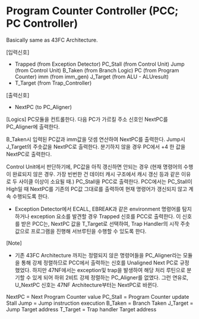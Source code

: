 # Program Counter Controller (PCC; PC Controller)
Basically same as 43FC Architecture.

[입력신호]
+ Trapped   (from Exception Detector)
PC_Stall    (from Control Unit)
Jump        (from Control Unit)
B_Taken     (from Branch Logic)
PC          (from Program Counter)
imm         (from imm_gen)
J_Target    (from ALU - ALUresult)
+ T_Target  (from Trap_Controller)

[출력신호]
+ NextPC    (to PC_Aligner)

[Logics]
PC모듈을 컨트롤한다. 
다음 PC가 가르킬 주소 신호인 NextPC를 PC_Aligner에 출력한다.

B_Taken시 입력된 PC값과 imm값을 덧셈 연산하여 NextPC를 출력한다.
Jump시 J_Target의 주솟값을 NextPC로 출력한다.
분기하지 않을 경우 PC에서 +4 한 값을 NextPC로 출력한다.

Control Unit에서 판단하기에, PC값을 아직 갱신하면 안되는 경우 (현재 명령어의 수행이 완료되지 않은 경우. 가장 빈번한 건 데이터 캐시 구조에서 캐시 갱신 등과 같은 이유로 두 사이클 이상이 소요될 때.) PC_Stall을 PCC로 출력한다. PCC에서는 PC_Stall이 High일 때 NextPC를 기존의 PC값 그대로를 출력하여 현재 명령어가 갱신되지 않고 계속 수행되도록 한다. 

+ Exception Detector에서 ECALL, EBREAK과 같은 environment 명령어를 탐지하거나 exception 요소를 발견할 경우 Trapped 신호를 PCC로 출력한다.
이 신호를 받은 PCC는, NextPC 값을 T_Target로 선택하여, Trap Handler의 시작 주솟값으로 프로그램을 진행해 서브루틴을 수행할 수 있도록 한다. 

[Note]
+ 기존 43FC Architecture 까지는 정렬되지 않은 명령어들을 PC_Aligner라는 모듈을 통해 강제 정렬하므로 PCC에서 출력하는 신호를 Unaligned Next PC로 규정했었다.
하지만 47NF에서는 exception및 trap을 발생하여 해당 처리 루틴으로 분기할 수 있게 되어 하위 2비트 강제 정렬하는 PC_Aligner를 없앴다. 
그런 연유로, U_NextPC 신호는 47NF Architecture부터는 NextPC로 바뀐다.

NextPC   = Next Program Counter value
PC_Stall = Program Counter update Stall
Jump     = Jump instruction execution
B_Taken  = Branch Taken
J_Target = Jump Target address
T_Target = Trap handler Target address